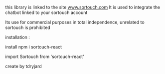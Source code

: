 
this library is linked to the site www.sortouch.com
It is used to integrate the chatbot linked to your sortouch account

Its use for commercial purposes in total independence, unrelated to sortouch is prohibited



installation :

install npm i sortouch-react

import Sortouch from 'sortouch-react'

<!-- <Sortouch userId = {you_user_id} modelId = {your_model_id}/> -->


create by tdryjard